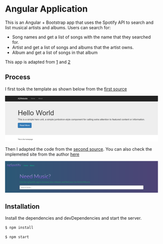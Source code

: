 # Angular Application

This is an Angular + Bootstrap app that uses the Spotify API to search and list musical artists and albums. Users can search for:
* Song names and get a list of songs with the name that they searched for.
* Artist and get a list of songs and albums that the artist owns.
* Album and get a list of songs in that album

This app is adapted from [1](https://github.com/bradtraversy/ngspotify) and [2](https://github.com/akashkaushik33/ngSpotify)

## Process
I first took the template as shown below from the [first source](https://github.com/bradtraversy/ngspotify)
<p>
  <img src="https://github.com/tvo10/tmusic/blob/main/img/template.PNG" />
</p>

Then I adapted the code from the [second source](https://github.com/bradtraversy/ngspotify). You can also check the implemeted site from the author [here](https://akashkaushik33.github.io/ngSpotify/)
<p>
  <img src="https://github.com/tvo10/tmusic/blob/main/img/source_code.PNG" />
</p>

## Installation

Install the dependencies and devDependencies and start the server.

```sh
$ npm install
```

```sh
$ npm start
```
